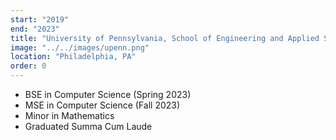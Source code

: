 ```yaml
---
start: "2019"
end: "2023"
title: "University of Pennsylvania, School of Engineering and Applied Sciences"
image: "../../images/upenn.png"
location: "Philadelphia, PA"
order: 0
---
```


- BSE in Computer Science (Spring 2023)
- MSE in Computer Science (Fall 2023)
- Minor in Mathematics
- Graduated Summa Cum Laude
